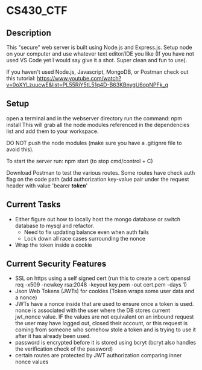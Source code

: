 # CS430_CTF

## Description
This "secure" web server is built using Node.js and Express.js. Setup node on your computer and use whatever text editor/IDE you like (If you have not used VS Code yet I would say give it a shot. Super clean and fun to use). 

If you haven't used Node.js, Javascript, MongoDB, or Postman check out this tutorial:
https://www.youtube.com/watch?v=0oXYLzuucwE&list=PL55RiY5tL51q4D-B63KBnygU6opNPFk_q

## Setup
open a terminal and in the webserver directory run the command: npm install
This will grab all the node modules referenced in the dependencies list and add them to your workspace. 

DO NOT push the node modules (make sure you have a .gitignre file to avoid this).

To start the server run: npm start (to stop cmd/control + C)

Download Postman to test the various routes. Some routes have check auth flag on the code path (add authorization key-value pair under the request header with value 'bearer **_token_**' 

## Current Tasks
+ Either figure out how to locally host the mongo database or switch database to mysql and refactor.  
   + Need to fix updating balance even when auth fails
   + Lock down all race cases surrounding the nonce
+ Wrap the token inside a cookie

## Current Security Features
+ SSL on https using a self signed cert (run this to create a cert: openssl req -x509 -newkey rsa:2048 -keyout key.pem -out cert.pem -days 1)
+ Json Web Tokens (JWTs) for cookies (Token wraps some user data and a nonce)
+ JWTs have a nonce inside that are used to ensure once a token is used. nonce is associated with the user where the DB stores current jwt_nonce value. IF the values are not equivalent on an inbound request the user may have logged out, closed their account, or this request is coming from someone who somehow stole a token and is trying to use it after it has already been used. 
+ password is encrypted before it is stored using bcryt (bcryt also handles the verification check of the password)
+ certain routes are protected by JWT authorization comparing inner nonce values